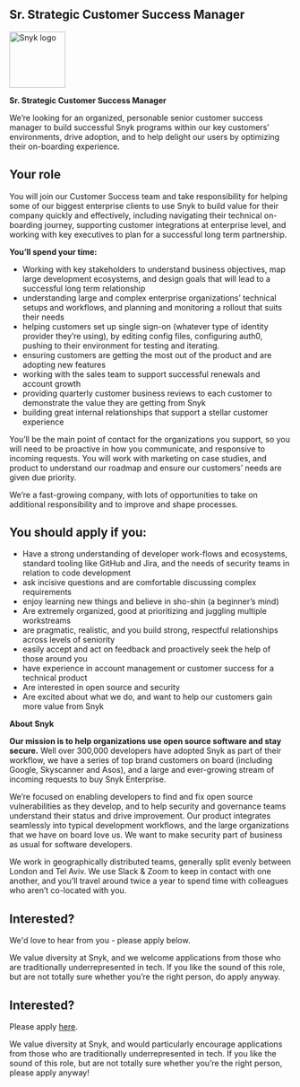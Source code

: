 Sr. Strategic Customer Success Manager
---

<img src="https://res.cloudinary.com/snyk/image/upload/v1537345894/press-kit/brand/logo-black.png" width="100" alt="Snyk logo" />

<p><strong>Sr. Strategic Customer Success Manager</strong></p>
<p><span style="font-weight: 400;">We’re looking for an organized, personable senior customer success manager to build successful Snyk programs within our key customers’ environments, drive adoption, and to help delight our users by optimizing their on-boarding experience.</span></p>
<h2><strong>Your role</strong></h2>
<p><span style="font-weight: 400;">You will join our Customer Success team and take responsibility for helping some of our biggest enterprise clients to use Snyk to build value for their company quickly and effectively, including navigating their technical on-boarding journey, supporting customer integrations at enterprise level, and working with key executives to plan for a successful long term partnership. </span></p>
<p><strong>You’ll spend your time:</strong></p>
<ul>
<li style="font-weight: 400;"><span style="font-weight: 400;">Working with key stakeholders to understand business objectives, map large development ecosystems, and design goals that will lead to a successful long term relationship </span></li>
<li style="font-weight: 400;"><span style="font-weight: 400;">understanding large and complex enterprise organizations’ technical setups and workflows, and planning and monitoring a rollout that suits their needs</span></li>
<li style="font-weight: 400;"><span style="font-weight: 400;">helping customers set up single sign-on (whatever type of identity provider they’re using), by editing config files, configuring auth0, pushing to their environment for testing and iterating.</span></li>
<li style="font-weight: 400;"><span style="font-weight: 400;">ensuring customers are getting the most out of the product and are adopting new features</span></li>
<li style="font-weight: 400;"><span style="font-weight: 400;">working with the sales team to support successful renewals and account growth</span></li>
<li style="font-weight: 400;"><span style="font-weight: 400;">providing quarterly customer business reviews to each customer to demonstrate the value they are getting from Snyk</span></li>
<li style="font-weight: 400;"><span style="font-weight: 400;">building great internal relationships that support a stellar customer experience</span></li>
</ul>
<p><span style="font-weight: 400;">You’ll be the main point of contact for the organizations you support, so you will need to be proactive in how you communicate, and responsive to incoming requests. You will work with marketing on case studies, and product to understand our roadmap and ensure our customers’ needs are given due priority.</span></p>
<p><span style="font-weight: 400;">We’re a fast-growing company, with lots of opportunities to take on additional responsibility and to improve and shape processes.</span></p>
<h2><strong>You should apply if you:</strong></h2>
<ul>
<li style="font-weight: 400;"><span style="font-weight: 400;">Have a strong understanding of developer work-flows and ecosystems, standard tooling like GitHub and Jira, and the needs of security teams in relation to code development</span></li>
<li style="font-weight: 400;"><span style="font-weight: 400;">ask incisive questions and are comfortable discussing complex requirements</span></li>
<li style="font-weight: 400;"><span style="font-weight: 400;">enjoy learning new things and believe in sho-shin (a beginner’s mind)</span></li>
<li style="font-weight: 400;"><span style="font-weight: 400;">Are extremely organized, good at prioritizing and juggling multiple workstreams</span></li>
<li style="font-weight: 400;"><span style="font-weight: 400;">are pragmatic, realistic, and you build strong, respectful relationships across levels of seniority</span></li>
<li style="font-weight: 400;"><span style="font-weight: 400;">easily accept and act on feedback and proactively seek the help of those around you</span></li>
<li style="font-weight: 400;"><span style="font-weight: 400;">have experience in account management or customer success for a technical product</span></li>
<li style="font-weight: 400;"><span style="font-weight: 400;">Are interested in open source and security</span></li>
<li style="font-weight: 400;"><span style="font-weight: 400;">Are excited about what we do, and want to help our customers gain more value from Snyk</span></li>
</ul>
<p><strong>About Snyk</strong></p>
<p><strong>Our mission is to help organizations use open source software and stay secure.</strong><span style="font-weight: 400;"> Well over 300,000 developers have adopted Snyk as part of their workflow, we have a series of top brand customers on board (including Google, Skyscanner and Asos), and a large and ever-growing stream of incoming requests to buy Snyk Enterprise.</span></p>
<p><span style="font-weight: 400;">We’re focused on enabling developers to find and fix open source vulnerabilities as they develop, and to help security and governance teams understand their status and drive improvement. Our product integrates seamlessly into typical development workflows, and the large organizations that we have on board love us. We want to make security part of business as usual for software developers.</span></p>
<p><span style="font-weight: 400;">We work in geographically distributed teams, generally split evenly between London and Tel Aviv. We use Slack &amp; Zoom to keep in contact with one another, and you’ll travel around twice a year to spend time with colleagues who aren’t co-located with you.</span></p>
<h2><strong>Interested?</strong></h2>
<p><span style="font-weight: 400;">We'd love to hear from you - please apply below.</span></p>
<p><span style="font-weight: 400;">We value diversity at Snyk, and we welcome applications from those who are traditionally underrepresented in tech. If you like the sound of this role, but are not totally sure whether you’re the right person, do apply anyway.</span></p>

Interested?
---

Please apply [here](https://boards.greenhouse.io/snyk/jobs/4423493002#app).

We value diversity at Snyk, and would particularly encourage applications from those who are traditionally underrepresented in tech.
If you like the sound of this role, but are not totally sure whether you’re the right person, please apply anyway!
